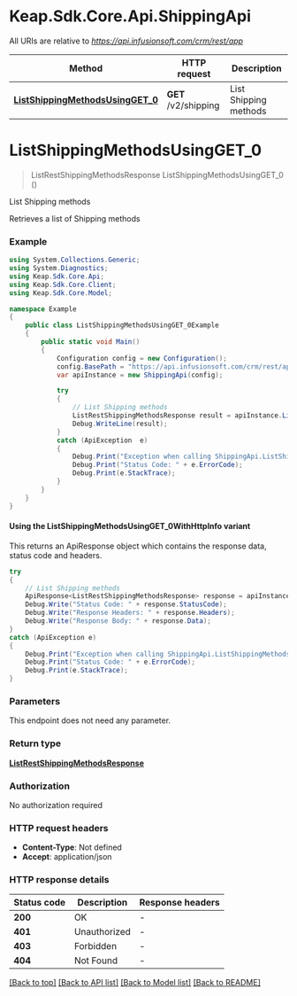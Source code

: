 # Keap.Sdk.Core.Api.ShippingApi

All URIs are relative to *https://api.infusionsoft.com/crm/rest/app*

| Method | HTTP request | Description |
|--------|--------------|-------------|
| [**ListShippingMethodsUsingGET_0**](ShippingApi.md#listshippingmethodsusingget_0) | **GET** /v2/shipping | List Shipping methods |

<a id="listshippingmethodsusingget_0"></a>
# **ListShippingMethodsUsingGET_0**
> ListRestShippingMethodsResponse ListShippingMethodsUsingGET_0 ()

List Shipping methods

Retrieves a list of Shipping methods

### Example
```csharp
using System.Collections.Generic;
using System.Diagnostics;
using Keap.Sdk.Core.Api;
using Keap.Sdk.Core.Client;
using Keap.Sdk.Core.Model;

namespace Example
{
    public class ListShippingMethodsUsingGET_0Example
    {
        public static void Main()
        {
            Configuration config = new Configuration();
            config.BasePath = "https://api.infusionsoft.com/crm/rest/app";
            var apiInstance = new ShippingApi(config);

            try
            {
                // List Shipping methods
                ListRestShippingMethodsResponse result = apiInstance.ListShippingMethodsUsingGET_0();
                Debug.WriteLine(result);
            }
            catch (ApiException  e)
            {
                Debug.Print("Exception when calling ShippingApi.ListShippingMethodsUsingGET_0: " + e.Message);
                Debug.Print("Status Code: " + e.ErrorCode);
                Debug.Print(e.StackTrace);
            }
        }
    }
}
```

#### Using the ListShippingMethodsUsingGET_0WithHttpInfo variant
This returns an ApiResponse object which contains the response data, status code and headers.

```csharp
try
{
    // List Shipping methods
    ApiResponse<ListRestShippingMethodsResponse> response = apiInstance.ListShippingMethodsUsingGET_0WithHttpInfo();
    Debug.Write("Status Code: " + response.StatusCode);
    Debug.Write("Response Headers: " + response.Headers);
    Debug.Write("Response Body: " + response.Data);
}
catch (ApiException e)
{
    Debug.Print("Exception when calling ShippingApi.ListShippingMethodsUsingGET_0WithHttpInfo: " + e.Message);
    Debug.Print("Status Code: " + e.ErrorCode);
    Debug.Print(e.StackTrace);
}
```

### Parameters
This endpoint does not need any parameter.
### Return type

[**ListRestShippingMethodsResponse**](ListRestShippingMethodsResponse.md)

### Authorization

No authorization required

### HTTP request headers

 - **Content-Type**: Not defined
 - **Accept**: application/json


### HTTP response details
| Status code | Description | Response headers |
|-------------|-------------|------------------|
| **200** | OK |  -  |
| **401** | Unauthorized |  -  |
| **403** | Forbidden |  -  |
| **404** | Not Found |  -  |

[[Back to top]](#) [[Back to API list]](../README.md#documentation-for-api-endpoints) [[Back to Model list]](../README.md#documentation-for-models) [[Back to README]](../README.md)

